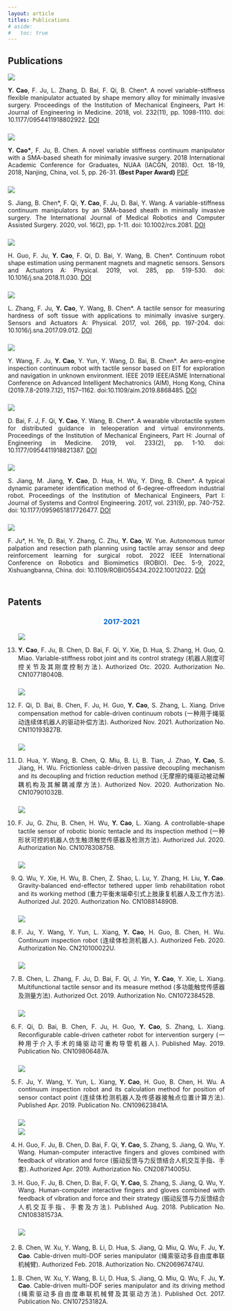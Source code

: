 ```yaml
---
layout: article
titles: Publications
# aside:
#   toc: true
---
```


## Publications
<div class="item" style="padding-bottom:10px">
  <div class="item__image">
    <img class="image image--sm shadow" src="/assets/publications/1- one-way variable-stiffness method.png"/>
  </div>
  <div class="item__content">
    <div class="item__description">
      <p style ="text-align:justify;"><b>Y. Cao</b>, F. Ju, L. Zhang, D. Bai, F. Qi, B. Chen*. A novel variable-stiffness flexible manipulator actuated by shape memory alloy for minimally invasive surgery. Proceedings of the Institution of Mechanical Engineers, Part H: Journal of Engineering in Medicine. 2018, vol. 232(11), pp. 1098-1110. doi: 10.1177/0954411918802922. 
      <a class="button button--success button--pill button--xs" href="https://journals.sagepub.com/doi/10.1177/0954411918802922" target="_blank" rel="noopener noreferrer">DOI</a></p>
    </div>
  </div>
</div>

<div class="item" style="padding-bottom:10px">
  <div class="item__image">
    <img class="image image--sm shadow" src="/assets/publications/2- fem of two-way variable-stiffness module.png"/>
  </div>
  <div class="item__content">
    <div class="item__description">
      <p style ="text-align:justify;"><b>Y. Cao*</b>, F. Ju, B. Chen. A novel variable stiffness continuum manipulator with a SMA-based sheath for minimally invasive surgery. 2018 International Academic Conference for Graduates, NUAA (IACGN, 2018). Oct. 18-19, 2018, Nanjing, China, vol. 5, pp. 26-31.<b> (Best Paper Award)</b>
      <a class="button button--success button--pill button--xs" href="/assets/projects/paper- IACGN2018.pdf" download="IACGN2018_Volume5.pdf">PDF</a></p>
    </div>
  </div>
</div>

<div class="item" style="padding-bottom:10px">
  <div class="item__image">
    <img class="image image--sm shadow" src="/assets/publications/3- two-way variable-stiffness module.png"/>
  </div>
  <div class="item__content">
    <div class="item__description">
      <p style ="text-align:justify;">S. Jiang, B. Chen*, F. Qi, <b>Y. Cao</b>, F. Ju, D. Bai, Y. Wang. A variable-stiffness continuum manipulators by an SMA-based sheath in minimally invasive surgery. The International Journal of Medical Robotics and Computer Assisted Surgery. 2020, vol. 16(2), pp. 1-11. doi: 10.1002/rcs.2081. 
      <a class="button button--success button--pill button--xs" href="https://onlinelibrary.wiley.com/doi/10.1002/rcs.2081" target="_blank" rel="noopener noreferrer">DOI</a></p>
    </div>
  </div>
</div>

<div class="item" style="padding-bottom:10px">
  <div class="item__image">
    <img class="image image--sm shadow" src="/assets/publications/4- shape estimation experiment platform.png"/>
  </div>
  <div class="item__content">
    <div class="item__description">
      <p style ="text-align:justify;">H. Guo, F. Ju, <b>Y. Cao</b>, F. Qi, D. Bai, Y. Wang, B. Chen*. Continuum robot shape estimation using permanent magnets and magnetic sensors. Sensors and Actuators A: Physical. 2019, vol. 285, pp. 519-530. doi: 10.1016/j.sna.2018.11.030. 
      <a class="button button--success button--pill button--xs" href="https://doi.org/10.1016/j.sna.2018.11.030" target="_blank" rel="noopener noreferrer">DOI</a></p>
    </div>
  </div>
</div>

<div class="item" style="padding-bottom:10px">
  <div class="item__image">
    <img class="image image--sm shadow" src="/assets/publications/5- prototype of tactile sensor.png"/>
  </div>
  <div class="item__content">
    <div class="item__description">
      <p style ="text-align:justify;">L. Zhang, F. Ju, <b>Y. Cao</b>, Y. Wang, B. Chen*. A tactile sensor for measuring hardness of soft tissue with applications to minimally invasive surgery. Sensors and Actuators A: Physical. 2017, vol. 266, pp. 197-204. doi: 10.1016/j.sna.2017.09.012. 
      <a class="button button--success button--pill button--xs" href="https://doi.org/10.1016/j.sna.2017.09.012" target="_blank" rel="noopener noreferrer">DOI</a></p>
    </div>
  </div>
</div>

<div class="item" style="padding-bottom:10px">
  <div class="item__image">
    <img class="image image--sm shadow" src="/assets/publications/6- motion control of AEIR.png"/>
  </div>
  <div class="item__content">
    <div class="item__description">
      <p style ="text-align:justify;">Y. Wang, F. Ju, <b>Y. Cao</b>, Y. Yun, Y. Wang, D. Bai, B. Chen*. An aero-engine inspection continuum robot with tactile sensor based on EIT for exploration and navigation in unknown environment. IEEE 2019 IEEE/ASME International Conference on Advanced Intelligent Mechatronics (AIM), Hong Kong, China (2019.7.8-2019.7.12), 1157–1162. doi:10.1109/aim.2019.8868485. 
      <a class="button button--success button--pill button--xs" href="https://doi.org/10.1109/AIM.2019.8868485" target="_blank" rel="noopener noreferrer">DOI</a></p>
    </div>
  </div>
</div>

<div class="item" style="padding-bottom:10px">
  <div class="item__image">
    <img class="image image--sm shadow" src="/assets/publications/7- Wearable vibrotactile system.png"/>
  </div>
  <div class="item__content">
    <div class="item__description">
      <p style ="text-align:justify;">D. Bai, F. J, F. Qi, <b>Y. Cao</b>, Y. Wang, B. Chen*. A wearable vibrotactile system for distributed guidance in teleoperation and virtual environments. Proceedings of the Institution of Mechanical Engineers, Part H: Journal of Engineering in Medicine. 2019, vol. 233(2), pp. 1-10. doi: 10.1177/0954411918821387. 
      <a class="button button--success button--pill button--xs" href="https://journals.sagepub.com/doi/10.1177/0954411918821387" target="_blank" rel="noopener noreferrer">DOI</a></p>
    </div>
  </div>
</div>

<div class="item" style="padding-bottom:10px">
  <div class="item__image">
    <img class="image image--sm shadow" src="/assets/publications/8- Flowchart of the parameter identification.png"/>
  </div>
  <div class="item__content">
    <div class="item__description">
      <p style ="text-align:justify;">S. Jiang, M. Jiang, <b>Y. Cao</b>, D. Hua, H. Wu, Y. Ding, B. Chen*. A typical dynamic parameter identification method of 6-degree-offreedom industrial robot. Proceedings of the Institution of Mechanical Engineers, Part I: Journal of Systems and Control Engineering. 2017, vol. 231(9), pp. 740-752. doi: 10.1177/0959651817726477. 
      <a class="button button--success button--pill button--xs" href="https://journals.sagepub.com/doi/abs/10.1177/0959651817726477" target="_blank" rel="noopener noreferrer">DOI</a></p>
    </div>
  </div>
</div>

<div class="item" style="padding-bottom:10px">
  <div class="item__image">
    <img class="image image--sm shadow" src="/assets/publications/9-agent's decision making process.png"/>
  </div>
  <div class="item__content">
    <div class="item__description">
      <p style ="text-align:justify;">F. Ju*, H. Ye, D. Bai, Y. Zhang, C. Zhu, <b>Y. Cao</b>, W. Yue. Autonomous tumor palpation and resection path planning using tactile array sensor and deep reinforcement learning for surgical robot. 2022 IEEE International Conference on Robotics and Biomimetics (ROBIO). Dec. 5-9, 2022, Xishuangbanna, China. doi: 10.1109/ROBIO55434.2022.10012022. 
      <a class="button button--success button--pill button--xs" href="https://doi.org/10.1109/ROBIO55434.2022.10012022" target="_blank" rel="noopener noreferrer">DOI</a></p>
    </div>
  </div>
</div>

## Patents
<ol reversed>
<center><h3 style="color:#0066CC">2017-2021</h3> </center>
<div class="item" style="padding-bottom:10px">
  <div class="item__image">
    <img class="image image--sm shadow" src="/assets/publications/patents/patent-CN107718040B.png"/>
  </div>
  <div class="item__content">
    <li><div class="item__description">
      <p style ="text-align:justify;"><b>Y. Cao</b>, F. Ju, B. Chen, D. Bai, F. Qi, Y. Xie, D. Hua, S. Zhang, H. Guo, Q. Miao. Variable-stiffness robot joint and its control strategy (机器人刚度可控关节及其刚度控制方法). Authorized Otc. 2020. Authorization No. CN107718040B.</p>
    </div></li>
  </div>
</div>

<div class="item" style="padding-bottom:10px">
  <div class="item__image">
    <img class="image image--sm shadow" src="/assets/publications/patents/patent-CN110193827A.png"/>
  </div>
  <div class="item__content">
    <li><div class="item__description">
      <p style ="text-align:justify;">F. Qi, D. Bai, B. Chen, F. Ju, H. Guo, <b>Y. Cao</b>, S. Zhang, L. Xiang. Drive compensation method for cable-driven continuum robots (一种用于绳驱动连续体机器人的驱动补偿方法). Authorized Nov. 2021. Authorization No. CN110193827B.</p>
    </div></li>
  </div>
</div>

<div class="item" style="padding-bottom:10px">
  <div class="item__image">
    <img class="image image--sm shadow" src="/assets/publications/patents/patent-CN107901032B.png"/>
  </div>
  <div class="item__content">
    <li><div class="item__description">
      <p style ="text-align:justify;">D. Hua, Y. Wang, B. Chen, Q. Miu, B. Li, B. Tian, J. Zhao, <b>Y. Cao</b>, S. Jiang, H. Wu. Frictionless cable-driven passive decoupling mechanism and its decoupling and friction reduction method (无摩擦的绳驱动被动解耦机构及其解耦减摩方法). Authorized Nov. 2020. Authorization No. CN107901032B.</p>
    </div></li>
  </div>
</div>

<div class="item" style="padding-bottom:10px">
  <div class="item__image">
    <img class="image image--sm shadow" src="/assets/publications/patents/patent-CN107830875B.png"/>
  </div>
  <div class="item__content">
    <li><div class="item__description">
      <p style ="text-align:justify;">F. Ju, G. Zhu, B. Chen, H. Wu, <b>Y. Cao</b>, L. Xiang. A controllable-shape tactile sensor of robotic bionic tentacle and its inspection method (一种形状可控的机器人仿生触须触觉传感器及检测方法). Authorized Jul. 2020. Authorization No. CN107830875B.</p>
    </div></li>
  </div>
</div>

<div class="item" style="padding-bottom:10px">
  <div class="item__image">
    <img class="image image--sm shadow" src="/assets/publications/patents/patent-CN108814890B.png"/>
  </div>
  <div class="item__content">
    <li><div class="item__description">
      <p style ="text-align:justify;">Q. Wu, Y. Xie, H. Wu, B. Chen, Z. Shao, L. Lu, Y. Zhang, H. Liu, <b>Y. Cao</b>. Gravity-balanced end-effector tethered upper limb rehabilitation robot and its working method (重力平衡末端牵引式上肢康复机器人及工作方法). Authorized Jul. 2020. Authorization No. CN108814890B.</p>
    </div></li>
  </div>
</div>

<div class="item" style="padding-bottom:10px">
  <div class="item__image">
    <img class="image image--sm shadow" src="/assets/publications/patents/patent-CN210100022U.png"/>
  </div>
  <div class="item__content">
    <li><div class="item__description">
      <p style ="text-align:justify;">F. Ju, Y. Wang, Y. Yun, L. Xiang, <b>Y. Cao</b>, H. Guo, B. Chen, H. Wu. Continuum inspection robot (连续体检测机器人). Authorized Feb. 2020. Authorization No. CN210100022U.</p>
    </div></li>
  </div>
</div>

<div class="item" style="padding-bottom:10px">
  <div class="item__image">
    <img class="image image--sm shadow" src="/assets/publications/patents/patent-CN107238452B.png"/>
  </div>
  <div class="item__content">
    <li><div class="item__description">
      <p style ="text-align:justify;">B. Chen, L. Zhang, F. Ju, D. Bai, F. Qi, J. Yin, <b>Y. Cao</b>, Y. Xie, L. Xiang. Multifunctional tactile sensor and its measure method (多功能触觉传感器及测量方法). Authorized Oct. 2019. Authorization No. CN107238452B.</p>
    </div></li>
  </div>
</div>

<div class="item" style="padding-bottom:10px">
  <div class="item__image">
    <img class="image image--sm shadow" src="/assets/publications/patents/patent-CN109806487A.png"/>
  </div>
  <div class="item__content">
    <li><div class="item__description">
      <p style ="text-align:justify;">F. Qi, D. Bai, B. Chen, F. Ju, H. Guo, <b>Y. Cao</b>, S. Zhang, L. Xiang. Reconfigurable cable-driven catheter robot for intervention surgery (一种用于介入手术的绳驱动可重构导管机器人). Published May. 2019. Publication No. CN109806487A.</p>
    </div></li>
  </div>
</div>

<div class="item" style="padding-bottom:10px">
  <div class="item__image">
    <img class="image image--sm shadow" src="/assets/publications/patents/patent-CN109623841A.png"/>
  </div>
  <div class="item__content">
    <li><div class="item__description">
      <p style ="text-align:justify;">F. Ju, Y. Wang, Y. Yun, L. Xiang, <b>Y. Cao</b>, H. Guo, B. Chen, H. Wu. A continuum inspection robot and its calculation method for position of sensor contact point (连续体检测机器人及传感器接触点位置计算方法). Published Apr. 2019. Publication No. CN109623841A.</p>
    </div></li>
  </div>
</div>

<div class="item" style="padding-bottom:10px">
  <div class="item__image">
    <img class="image image--sm shadow" src="/assets/publications/patents/patent-CN108381573A.png" style="margin-bottom: 5px;"/><br>
    <img class="image image--sm shadow" src="/assets/publications/patents/patent-CN108381573A_2.png"/>
  </div>
  <div class="item__content">
    <li><div class="item__description">
      <p style ="text-align:justify;">H. Guo, F. Ju, B. Chen, D. Bai, F. Qi, <b>Y. Cao</b>, S. Zhang, S. Jiang, Q. Wu, Y. Wang. Human-computer interactive fingers and gloves combined with feedback of vibration and force (振动反馈与力反馈结合人机交互手指、手套). Authorized Apr. 2019. Authorization No. CN208714005U.</p>
    </div></li>
    <li><div class="item__description">
      <p style ="text-align:justify;">H. Guo, F. Ju, B. Chen, D. Bai, F. Qi, <b>Y. Cao</b>, S. Zhang, S. Jiang, Q. Wu, Y. Wang. Human-computer interactive fingers and gloves combined with feedback of vibration and force and their strategy (振动反馈与力反馈结合人机交互手指、手套及方法). Published Aug. 2018. Publication No. CN108381573A.</p>
    </div></li>
  </div>
</div>

<div class="item" style="padding-bottom:10px">
  <div class="item__image">
    <img class="image image--sm shadow" src="/assets/publications/patents/patent-CN206967474U.png" style="margin-bottom: 5px;"/><br>
  </div>
  <div class="item__content">
    <li><div class="item__description">
      <p style ="text-align:justify;">B. Chen, W. Xu, Y. Wang, B. Li, D. Hua, S. Jiang, Q. Miu, Q. Wu, F. Ju, <b>Y. Cao</b>. Cable-driven multi-DOF series manipulator (绳索驱动多自由度串联机械臂). Authorized Feb. 2018. Authorization No. CN206967474U.</p>
    </div></li>
    <li><div class="item__description">
      <p style ="text-align:justify;">B. Chen, W. Xu, Y. Wang, B. Li, D. Hua, S. Jiang, Q. Miu, Q. Wu, F. Ju, <b>Y. Cao</b>. Cable-driven multi-DOF series manipulator and its driving method (绳索驱动多自由度串联机械臂及其驱动方法). Published Oct. 2017. Publication No. CN107253182A.</p>
    </div></li>
  </div>
</div>
</ol>